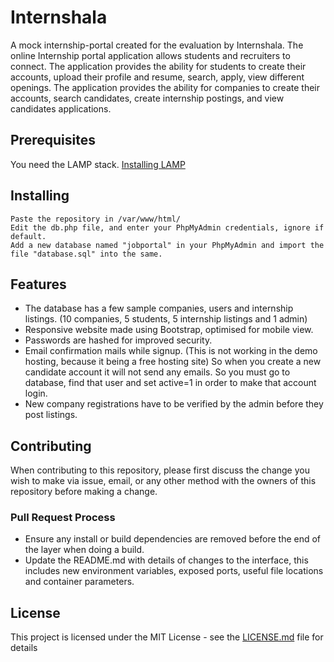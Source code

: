 # Internshala
A mock internship-portal created for the evaluation by Internshala. The online Internship portal application allows students and recruiters to connect. The application provides the ability for students to create their accounts, upload their profile and resume, search, apply, view different openings. The application provides the ability for companies to create their accounts, search candidates, create internship postings, and view candidates applications.

## Prerequisites
You need the LAMP stack.
[Installing LAMP](https://howtoubuntu.org/how-to-install-lamp-on-ubuntu)

## Installing
```
Paste the repository in /var/www/html/
Edit the db.php file, and enter your PhpMyAdmin credentials, ignore if default.
Add a new database named "jobportal" in your PhpMyAdmin and import the file "database.sql" into the same.
```

## Features

* The database has a few sample companies, users and internship listings. (10 companies, 5 students, 5 internship listings and 1 admin)
* Responsive website made using Bootstrap, optimised for mobile view.
* Passwords are hashed for improved security.
* Email confirmation mails while signup. (This is not working in the demo hosting, because it being a free hosting site) So when you create a new candidate account it will not send any emails. So you must go to database, find that user and set active=1 in order to make that account login.
* New company registrations have to be verified by the admin before they post listings.

## Contributing

When contributing to this repository, please first discuss the change you wish to make via issue, email, or any other method with the owners of this repository before making a change.

### Pull Request Process
* Ensure any install or build dependencies are removed before the end of the layer when doing a build.
* Update the README.md with details of changes to the interface, this includes new environment variables, exposed ports, useful file locations and container parameters.

## License

This project is licensed under the MIT License - see the [LICENSE.md](LICENSE.md) file for details
